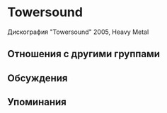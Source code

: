 # Towersound

Дискография
"Towersound" 2005, Heavy Metal

## Отношения с другими группами


## Обсуждения


## Упоминания

